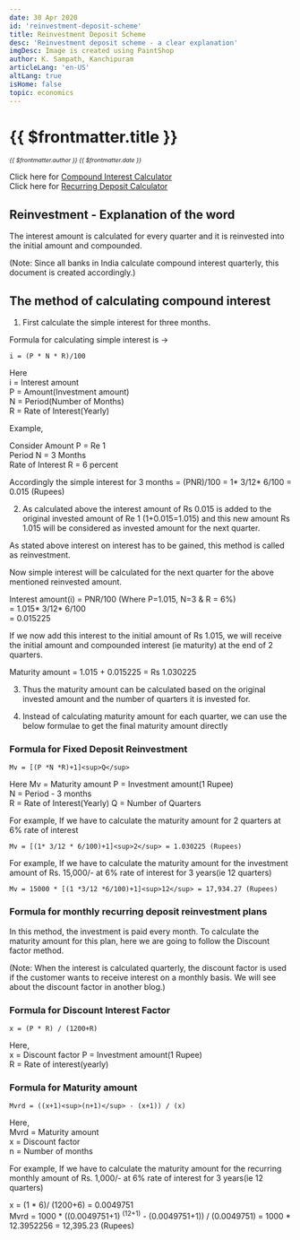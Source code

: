 ```yaml
---
date: 30 Apr 2020
id: 'reinvestment-deposit-scheme'
title: Reinvestment Deposit Scheme
desc: 'Reinvestment deposit scheme - a clear explanation'
imgDesc: Image is created using PaintShop
author: K. Sampath, Kanchipuram
articleLang: 'en-US'
altLang: true
isHome: false
topic: economics
---
```


<altLang />

<div style="display: none">

![](/img/economics/reinvestment-deposit-scheme/_thumbnail.png)

</div>

# {{ $frontmatter.title }}
<i style="font-size: 0.75em;"> {{ $frontmatter.author }} {{ $frontmatter.date }} </i>

Click here for [Compound Interest Calculator](https://thedatatalks.in/custom/economics/compound-interest)  
Click here for [Recurring Deposit Calculator](https://thedatatalks.in/custom/economics/recurring-deposit)

## Reinvestment - Explanation of the word

The interest amount is calculated for every quarter and it is reinvested into the initial amount and compounded.

(Note: Since all banks in India calculate compound interest quarterly, this document is created accordingly.)

## The method of calculating compound interest

1. First calculate the simple interest for three months.

Formula for calculating simple interest is -> 

    i = (P * N * R)/100

Here   
i = Interest amount   
P = Amount(Investment amount)  
N = Period(Number of Months)  
R = Rate of Interest(Yearly)   

Example,  

Consider Amount P  = Re 1  
Period N = 3 Months   
Rate of Interest R = 6 percent   

Accordingly the simple interest for 3 months = (PNR)/100 = 1* 3/12* 6/100 = 0.015 (Rupees)

2. As calculated above the interest amount of Rs 0.015 is added to the original invested amount of Re 1 (1+0.015=1.015) and this new amount Rs 1.015 will be considered as invested amount for the next quarter.

As stated above interest on interest has to be gained, this method is called as reinvestment.

Now simple interest will be calculated for the next quarter for the above mentioned reinvested amount.

Interest amount(i)    = PNR/100 (Where P=1.015, N=3 & R = 6%)  
                    = 1.015* 3/12* 6/100  
                    = 0.015225  

If we now add this interest to the initial amount of Rs 1.015, we will receive the initial amount and compounded interest (ie maturity) at the end of 2 quarters.

Maturity amount = 1.015 + 0.015225 = Rs 1.030225

3. Thus the maturity amount can be calculated based on the original invested amount and the number of quarters it is invested for.

4. Instead of calculating maturity amount for each quarter, we can use the below formulae to get the final maturity amount directly

### Formula for Fixed Deposit Reinvestment

    Mv = [(P *N *R)+1]<sup>Q</sup>

Here 
Mv = Maturity amount 
P = Investment amount(1 Rupee)   
N = Period - 3 months  
R = Rate of Interest(Yearly) 
Q = Number of Quarters 

For example, If we have to calculate the maturity amount for 2 quarters at 6% rate of interest 

    Mv = [(1* 3/12 * 6/100)+1]<sup>2</sup> = 1.030225 (Rupees)

For example, If we have to calculate the maturity amount for the investment amount of Rs. 15,000/- at 6% rate of interest for 3 years(ie 12 quarters)

    Mv = 15000 * [(1 *3/12 *6/100)+1]<sup>12</sup> = 17,934.27 (Rupees)

### Formula for monthly recurring deposit reinvestment plans

In this method, the investment is paid every month. To calculate the maturity amount for this plan, here we are going to follow the Discount factor method.

(Note: When the interest is calculated quarterly, the discount factor is used if the customer wants to receive interest on a monthly basis. We will see about the discount factor in another blog.)

### Formula for Discount Interest Factor

    x = (P * R) / (1200+R)

Here,   
x = Discount factor 
P = Investment amount(1 Rupee)  
R = Rate of interest(yearly)  

### Formula for Maturity amount

    Mvrd = ((x+1)<sup>(n+1)</sup> - (x+1)) / (x)

Here,    
Mvrd = Maturity amount   
x = Discount factor  
n = Number of months  

For example, If we have to calculate the maturity amount for the recurring monthly amount of Rs. 1,000/- at 6% rate of interest for 3 years(ie 12 quarters)

x = (1 * 6)/ (1200+6) = 0.0049751  
Mvrd    = 1000 * ((0.0049751+1) <sup>(12+1)</sup> - (0.0049751+1)) / (0.0049751)
        = 1000 * 12.3952256
        = 12,395.23 (Rupees)



<style>   

</style>